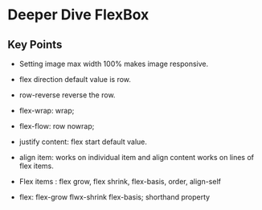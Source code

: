 # Deeper Dive FlexBox

## Key Points

- Setting image max width 100% makes image responsive.
- flex direction default value is row.
- row-reverse reverse the row.
- flex-wrap: wrap;
- flex-flow: row nowrap;
- justify content: flex start default value.

- align item: works on individual item and align content works on lines of flex items.

- Flex items : flex grow, flex shrink, flex-basis, order, align-self

- flex: flex-grow flwx-shrink flex-basis; shorthand property